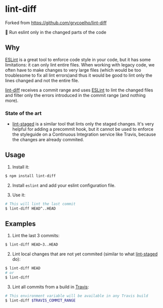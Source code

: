 # lint-diff

Forked from https://github.com/grvcoelho/lint-diff

:nail_care: Run eslint only in the changed parts of the code

## Why

[ESLint](https://github.com/eslint/eslint) is a great tool to enforce code
style in your code, but it has some limitations: it can only lint entire files.
When working with legacy code, we often have to make changes to very large
files (which would be too troublesome to fix all lint errors)and thus it would
be good to lint only the lines changed and not the entire file.

[lint-diff](https://github.com/grvcoelho/lint-diff) receives a commit range and
uses [ESLint](https://github.com/eslint/eslint)  to lint the changed files and
filter only the errors introduced in the commit range (and nothing more).

### State of the art

* [lint-staged](https://github.com/okonet/lint-staged) is a similar tool that lints only the staged changes. It's very helpful for adding a precommit hook, but it cannot be used to enforce the styleguide on a Continuous Integration service like Travis, because the changes are already commited.

## Usage

1. Install it:

  ```sh
  $ npm install lint-diff
  ```

2. Install `eslint` and add your eslint configuration file.

3. Use it:

  ```sh
  # This will lint the last commit
  $ lint-diff HEAD^..HEAD
  ```

## Examples

1. Lint the last 3 commits:

  ```sh
  $ lint-diff HEAD~3..HEAD
  ```

2. Lint local changes that are not yet commited (similar to what [lint-staged](https://github.com/okonet/lint-staged) do):

  ```sh
  $ lint-diff HEAD
  # or
  $ lint-diff
  ```

3. Lint all commits from a build in [Travis](https://travis-ci.org):

  ```sh
  # This environment variable will be available in any Travis build
  $ lint-diff $TRAVIS_COMMIT_RANGE
  ```

